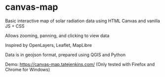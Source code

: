 # canvas-map
Basic interactive map of solar radiation data using HTML Canvas and vanilla JS + CSS

Allows zooming, panning, and clicking to view data

Inspired by OpenLayers, Leaflet, MapLibre

Data is in geojson format, prepared using QGIS and Python

Demo: https://canvas-map.tatejenkins.com/ (Only tested with Firefox and Chrome for Windows)
